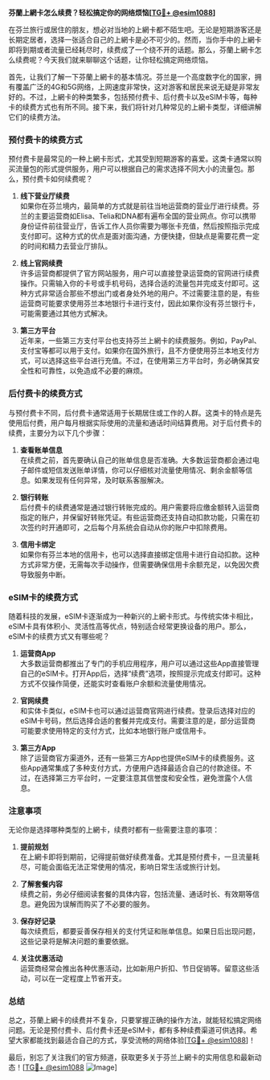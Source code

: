 **芬蘭上網卡怎么续费？轻松搞定你的网络烦恼[[TG💪+ @esim1088](https://t.me/s/esim1088)]**

在芬兰旅行或居住的朋友，想必对当地的上網卡都不陌生吧。无论是短期游客还是长期定居者，选择一张适合自己的上網卡是必不可少的。然而，当你手中的上網卡即将到期或者流量已经耗尽时，续费成了一个绕不开的话题。那么，芬蘭上網卡怎么续费呢？今天我们就来聊聊这个话题，让你轻松搞定网络烦恼。

首先，让我们了解一下芬蘭上網卡的基本情况。芬兰是一个高度数字化的国家，拥有覆盖广泛的4G和5G网络，上网速度非常快，这对游客和居民来说无疑是非常友好的。不过，上網卡的种类繁多，包括预付费卡、后付费卡以及eSIM卡等，每种卡的续费方式也有所不同。接下来，我们将针对几种常见的上網卡类型，详细讲解它们的续费方法。

### 预付费卡的续费方式

预付费卡是最常见的一种上網卡形式，尤其受到短期游客的喜爱。这类卡通常以购买流量包的形式提供服务，用户可以根据自己的需求选择不同大小的流量包。那么，预付费卡如何续费呢？

1. **线下营业厅续费**  
   如果你在芬兰境内，最简单的方式就是前往当地运营商的营业厅进行续费。芬兰的主要运营商如Elisa、Telia和DNA都有遍布全国的营业网点。你可以携带身份证件前往营业厅，告诉工作人员你需要为哪张卡充值，然后按照指示完成支付即可。这种方式的优点是面对面沟通，方便快捷，但缺点是需要花费一定的时间和精力去营业厅排队。

2. **线上官网续费**  
   许多运营商都提供了官方网站服务，用户可以直接登录运营商的官网进行续费操作。只需输入你的卡号或手机号码，选择合适的流量包并完成支付即可。这种方式非常适合那些不想出门或者身处外地的用户。不过需要注意的是，有些运营商可能要求使用芬兰本地银行卡进行支付，因此如果你没有芬兰银行卡，可能需要通过其他方式解决。

3. **第三方平台**  
   近年来，一些第三方支付平台也支持芬兰上網卡的续费服务。例如，PayPal、支付宝等都可以用于支付。如果你在国外旅行，且不方便使用芬兰本地支付方式，可以选择这些平台进行充值。不过，在使用第三方平台时，务必确保其安全性和可靠性，以免造成不必要的麻烦。

### 后付费卡的续费方式

与预付费卡不同，后付费卡通常适用于长期居住或工作的人群。这类卡的特点是先使用后付费，用户每月根据实际使用的流量和通话时间结算费用。对于后付费卡的续费，主要分为以下几个步骤：

1. **查看账单信息**  
   在续费之前，首先要确认自己的账单信息是否准确。大多数运营商都会通过电子邮件或短信发送账单详情，你可以仔细核对流量使用情况、剩余金额等信息。如果发现有任何异常，及时联系客服解决。

2. **银行转账**  
   后付费卡的续费通常是通过银行转账完成的。用户需要将应缴金额转入运营商指定的账户，并保留好转账凭证。有些运营商还支持自动扣款功能，只需在初次签约时开通即可，之后每个月系统会自动从你的账户中扣除费用。

3. **信用卡绑定**  
   如果你有芬兰本地的信用卡，也可以选择直接绑定信用卡进行自动扣款。这种方式非常方便，无需每次手动操作，但需要确保信用卡余额充足，以免因欠费导致服务中断。

### eSIM卡的续费方式

随着科技的发展，eSIM卡逐渐成为一种新兴的上網卡形式。与传统实体卡相比，eSIM卡具有体积小、灵活性高等优点，特别适合经常更换设备的用户。那么，eSIM卡的续费方式又有哪些呢？

1. **运营商App**  
   大多数运营商都推出了专门的手机应用程序，用户可以通过这些App直接管理自己的eSIM卡。打开App后，选择“续费”选项，按照提示完成支付即可。这种方式不仅操作简便，还能实时查看账户余额和流量使用情况。

2. **官网续费**  
   和实体卡类似，eSIM卡也可以通过运营商官网进行续费。登录后选择对应的eSIM卡号码，然后选择合适的套餐并完成支付。需要注意的是，部分运营商可能要求使用特定的支付方式，比如本地银行账户或信用卡。

3. **第三方App**  
   除了运营商官方渠道外，还有一些第三方App也提供eSIM卡的续费服务。这些App通常集成了多种支付方式，方便用户选择最适合自己的付款途径。不过，在选择第三方平台时，一定要注意其信誉度和安全性，避免泄露个人信息。

### 注意事项

无论你是选择哪种类型的上網卡，续费时都有一些需要注意的事项：

1. **提前规划**  
   在上網卡即将到期前，记得提前做好续费准备。尤其是预付费卡，一旦流量耗尽，可能会面临无法正常使用的情况，影响日常生活或旅行计划。

2. **了解套餐内容**  
   续费之前，务必仔细阅读套餐的具体内容，包括流量、通话时长、有效期等信息。避免因为误解而购买了不必要的服务。

3. **保存好记录**  
   每次续费后，都要妥善保存相关的支付凭证和账单信息。如果日后出现问题，这些记录将是解决问题的重要依据。

4. **关注优惠活动**  
   运营商经常会推出各种优惠活动，比如新用户折扣、节日促销等。留意这些活动，可以在一定程度上节省开支。

### 总结

总之，芬蘭上網卡的续费并不复杂，只要掌握正确的操作方法，就能轻松搞定网络问题。无论是预付费卡、后付费卡还是eSIM卡，都有多种续费渠道可供选择。希望大家都能找到最适合自己的方式，享受流畅的网络体验[[TG💪+ @esim1088](https://t.me/s/esim1088)]！

最后，别忘了关注我们的官方频道，获取更多关于芬兰上網卡的实用信息和最新动态！[[TG💪+ @esim1088](https://t.me/s/esim1088) ![Image](https://i.postimg.cc/4NQfJmqS/Snipaste-2025-05-13-00-14-12.png)]
